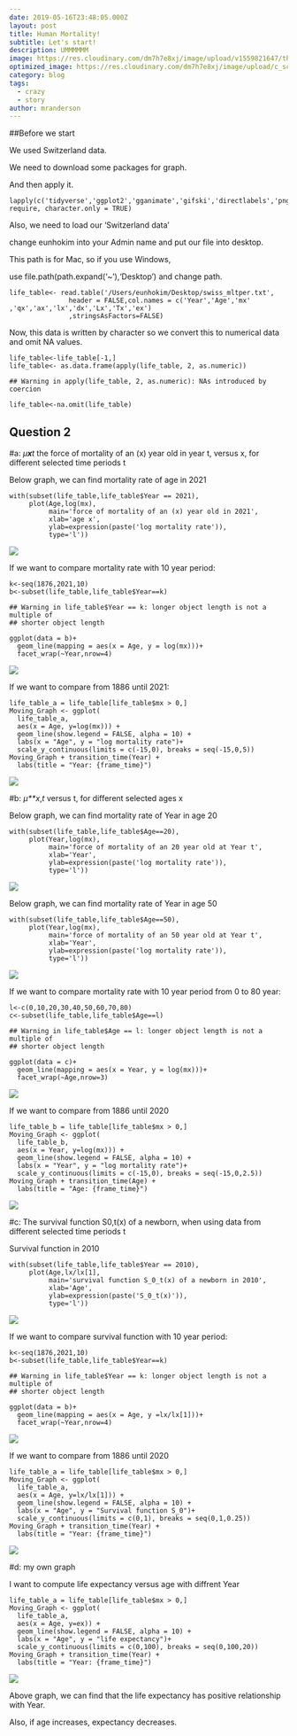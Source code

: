 ```yaml
---
date: 2019-05-16T23:48:05.000Z
layout: post
title: Human Mortality!
subtitle: Let's start!
description: UMMMMMM
image: https://res.cloudinary.com/dm7h7e8xj/image/upload/v1559821647/theme6_qeeojf.jpg
optimized_image: https://res.cloudinary.com/dm7h7e8xj/image/upload/c_scale,w_380/v1559821647/theme6_qeeojf.jpg
category: blog
tags:
  - crazy
  - story
author: mranderson
---
```


\##Before we start

We used Switzerland data.

We need to download some packages for graph.

And then apply it.

    lapply(c('tidyverse','ggplot2','gganimate','gifski','directlabels','png','transformr'), require, character.only = TRUE) 

Also, we need to load our ‘Switzerland data’

change eunhokim into your Admin name and put our file into desktop.

This path is for Mac, so if you use Windows,

use file.path(path.expand(‘~’),‘Desktop’) and change path.

    life_table<- read.table('/Users/eunhokim/Desktop/swiss_mltper.txt',
                   header = FALSE,col.names = c('Year','Age','mx' ,'qx','ax','lx','dx','Lx','Tx','ex')
                   ,stringsAsFactors=FALSE)

Now, this data is written by character so we convert this to numerical
data and omit NA values.

    life_table<-life_table[-1,]
    life_table<- as.data.frame(apply(life_table, 2, as.numeric))

    ## Warning in apply(life_table, 2, as.numeric): NAs introduced by coercion

    life_table<-na.omit(life_table)

## Question 2

\#a: *μ**x**t* the force of mortality of an (x) year old in year t,
versus x, for different selected time periods t

Below graph, we can find mortality rate of age in 2021

    with(subset(life_table,life_table$Year == 2021),
         plot(Age,log(mx),
              main='force of mortality of an (x) year old in 2021',
              xlab='age x',
              ylab=expression(paste('log mortality rate')),
              type='l'))

![](group47_LM_assignment2_files/figure-markdown_strict/unnamed-chunk-4-1.png)

If we want to compare mortality rate with 10 year period:

    k<-seq(1876,2021,10)
    b<-subset(life_table,life_table$Year==k)

    ## Warning in life_table$Year == k: longer object length is not a multiple of
    ## shorter object length

    ggplot(data = b)+
      geom_line(mapping = aes(x = Age, y = log(mx)))+
      facet_wrap(~Year,nrow=4)

![](group47_LM_assignment2_files/figure-markdown_strict/unnamed-chunk-5-1.png)

If we want to compare from 1886 until 2021:

    life_table_a = life_table[life_table$mx > 0,]
    Moving_Graph <- ggplot(
      life_table_a, 
      aes(x = Age, y=log(mx))) +
      geom_line(show.legend = FALSE, alpha = 10) +
      labs(x = "Age", y = "log mortality rate")+
      scale_y_continuous(limits = c(-15,0), breaks = seq(-15,0,5))
    Moving_Graph + transition_time(Year) +
      labs(title = "Year: {frame_time}")

![](group47_LM_assignment2_files/figure-markdown_strict/unnamed-chunk-6-1.gif)

\#b: *μ**x*,*t* versus t, for different selected ages x

Below graph, we can find mortality rate of Year in age 20

    with(subset(life_table,life_table$Age==20),
         plot(Year,log(mx),
              main='force of mortality of an 20 year old at Year t',
              xlab='Year',
              ylab=expression(paste('log mortality rate')),
              type='l'))

![](group47_LM_assignment2_files/figure-markdown_strict/unnamed-chunk-7-1.png)

Below graph, we can find mortality rate of Year in age 50

    with(subset(life_table,life_table$Age==50),
         plot(Year,log(mx),
              main='force of mortality of an 50 year old at Year t',
              xlab='Year',
              ylab=expression(paste('log mortality rate')),
              type='l'))

![](group47_LM_assignment2_files/figure-markdown_strict/unnamed-chunk-8-1.png)

If we want to compare mortality rate with 10 year period from 0 to 80
year:

    l<-c(0,10,20,30,40,50,60,70,80)
    c<-subset(life_table,life_table$Age==l)

    ## Warning in life_table$Age == l: longer object length is not a multiple of
    ## shorter object length

    ggplot(data = c)+
      geom_line(mapping = aes(x = Year, y = log(mx)))+
      facet_wrap(~Age,nrow=3)

![](group47_LM_assignment2_files/figure-markdown_strict/unnamed-chunk-9-1.png)

If we want to compare from 1886 until 2020

    life_table_b = life_table[life_table$mx > 0,]
    Moving_Graph <- ggplot(
      life_table_b, 
      aes(x = Year, y=log(mx))) +
      geom_line(show.legend = FALSE, alpha = 10) +
      labs(x = "Year", y = "log mortality rate")+
      scale_y_continuous(limits = c(-15,0), breaks = seq(-15,0,2.5))
    Moving_Graph + transition_time(Age) +
      labs(title = "Age: {frame_time}")

![](group47_LM_assignment2_files/figure-markdown_strict/unnamed-chunk-10-1.gif)

\#c: The survival function S0,t(x) of a newborn, when using data from
different selected time periods t

Survival function in 2010

    with(subset(life_table,life_table$Year == 2010),
         plot(Age,lx/lx[1],
              main='survival function S_0_t(x) of a newborn in 2010',
              xlab='Age',
              ylab=expression(paste('S_0_t(x)')),
              type='l'))

![](group47_LM_assignment2_files/figure-markdown_strict/unnamed-chunk-11-1.png)

If we want to compare survival function with 10 year period:

    k<-seq(1876,2021,10)
    b<-subset(life_table,life_table$Year==k)

    ## Warning in life_table$Year == k: longer object length is not a multiple of
    ## shorter object length

    ggplot(data = b)+
      geom_line(mapping = aes(x = Age, y =lx/lx[1]))+
      facet_wrap(~Year,nrow=4)

![](group47_LM_assignment2_files/figure-markdown_strict/unnamed-chunk-12-1.png)

If we want to compare from 1886 until 2020

    life_table_a = life_table[life_table$mx > 0,]
    Moving_Graph <- ggplot(
      life_table_a, 
      aes(x = Age, y=lx/lx[1])) +
      geom_line(show.legend = FALSE, alpha = 10) +
      labs(x = "Age", y = "Survival function S_0")+
      scale_y_continuous(limits = c(0,1), breaks = seq(0,1,0.25))
    Moving_Graph + transition_time(Year) +
      labs(title = "Year: {frame_time}")

![](group47_LM_assignment2_files/figure-markdown_strict/unnamed-chunk-13-1.gif)

\#d: my own graph

I want to compute life expectancy versus age with diffrent Year

    life_table_a = life_table[life_table$mx > 0,]
    Moving_Graph <- ggplot(
      life_table_a, 
      aes(x = Age, y=ex)) +
      geom_line(show.legend = FALSE, alpha = 10) +
      labs(x = "Age", y = "life expectancy")+
      scale_y_continuous(limits = c(0,100), breaks = seq(0,100,20))
    Moving_Graph + transition_time(Year) +
      labs(title = "Year: {frame_time}")

![](group47_LM_assignment2_files/figure-markdown_strict/unnamed-chunk-14-1.gif)

Above graph, we can find that the life expectancy has positive
relationship with Year.

Also, if age increases, expectancy decreases.
